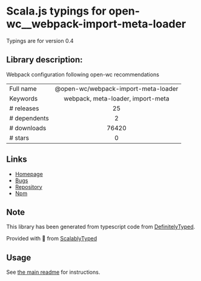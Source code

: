 
# Scala.js typings for open-wc__webpack-import-meta-loader

Typings are for version 0.4

## Library description:
Webpack configuration following open-wc recommendations

|                    |                 |
| ------------------ | :-------------: |
| Full name          | @open-wc/webpack-import-meta-loader |
| Keywords           | webpack, meta-loader, import-meta |
| # releases         | 25 |
| # dependents       | 2 |
| # downloads        | 76420 |
| # stars            | 0 |

## Links
- [Homepage](https://github.com/open-wc/open-wc/tree/master/packages/webpack-import-meta-loader)
- [Bugs](https://github.com/open-wc/open-wc/issues)
- [Repository](https://github.com/open-wc/open-wc)
- [Npm](https://www.npmjs.com/package/%40open-wc%2Fwebpack-import-meta-loader)
    


## Note
This library has been generated from typescript code from [DefinitelyTyped](https://definitelytyped.org).

Provided with :purple_heart: from [ScalablyTyped](https://github.com/oyvindberg/ScalablyTyped)

## Usage
See [the main readme](../../readme.md) for instructions.


